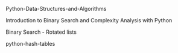 Python-Data-Structures-and-Algorithms

Introduction to Binary Search and Complexity Analysis with Python

Binary Search - Rotated lists

python-hash-tables
